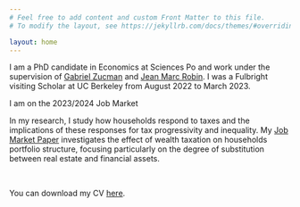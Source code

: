 ```yaml
---
# Feel free to add content and custom Front Matter to this file.
# To modify the layout, see https://jekyllrb.com/docs/themes/#overriding-theme-defaults

layout: home
---
```


I am a PhD candidate in Economics at Sciences Po and work under the supervision of [Gabriel Zucman](https://gabriel-zucman.eu/) and [Jean Marc Robin](https://sites.google.com/site/jmarcrobin/home?authuser=0). I was a Fulbright visiting Scholar at UC Berkeley from August 2022 to March 2023.
&nbsp;  

I am on the 2023/2024 Job Market 

In my research, I study how households respond to taxes and the implications of these responses for tax progressivity and inequality. My [Job Market Paper](https://www.dropbox.com/scl/fi/okxszehwtq2g1c9nhb8n2/JMP_LeGuernHerry.pdf?rlkey=5spuz7vbgv7g3s72kf3bwazfu&dl=0) investigates the effect of wealth taxation on households portfolio structure, focusing particularly on the degree of substitution between real estate and financial assets. 

&nbsp;  

You can download my CV [here](/assets/CV_LeGuernHerry.pdf).
